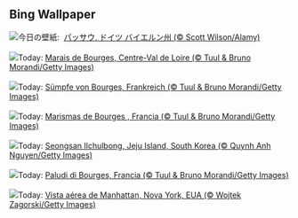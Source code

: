 ## Bing Wallpaper
![](https://www.bing.com/th?id=OHR.PassauSunsetJune_JA-JP0027528373_UHD.jpg&w=1000)今日の壁紙: &nbsp;[パッサウ, ドイツ バイエルン州 (© Scott Wilson/Alamy)](https://www.bing.com/th?id=OHR.PassauSunsetJune_JA-JP0027528373_UHD.jpg)
<br><br/>
![](https://www.bing.com/th?id=OHR.BourgesMarsh_FR-FR0172809073_UHD.jpg&w=1000)Today: [Marais de Bourges, Centre-Val de Loire (© Tuul & Bruno Morandi/Getty Images)](https://www.bing.com/th?id=OHR.BourgesMarsh_FR-FR0172809073_UHD.jpg)
<br><br/>
![](https://www.bing.com/th?id=OHR.BourgesMarsh_DE-DE3538379611_UHD.jpg&w=1000)Today: [Sümpfe von Bourges, Frankreich (© Tuul & Bruno Morandi/Getty Images)](https://www.bing.com/th?id=OHR.BourgesMarsh_DE-DE3538379611_UHD.jpg)
<br><br/>
![](https://www.bing.com/th?id=OHR.BourgesMarsh_ES-ES3211578621_UHD.jpg&w=1000)Today: [Marismas de Bourges , Francia (© Tuul & Bruno Morandi/Getty Images)](https://www.bing.com/th?id=OHR.BourgesMarsh_ES-ES3211578621_UHD.jpg)
<br><br/>
![](https://www.bing.com/th?id=OHR.JejuIsland_EN-GB2230052503_UHD.jpg&w=1000)Today: [Seongsan Ilchulbong, Jeju Island, South Korea (© Quynh Anh Nguyen/Getty Images)](https://www.bing.com/th?id=OHR.JejuIsland_EN-GB2230052503_UHD.jpg)
<br><br/>
![](https://www.bing.com/th?id=OHR.BourgesMarsh_IT-IT3651136733_UHD.jpg&w=1000)Today: [Paludi di Bourges, Francia  (© Tuul & Bruno Morandi/Getty Images)](https://www.bing.com/th?id=OHR.BourgesMarsh_IT-IT3651136733_UHD.jpg)
<br><br/>
![](https://www.bing.com/th?id=OHR.ManhattanAerial_PT-BR8149904534_UHD.jpg&w=1000)Today: [Vista aérea de Manhattan, Nova York, EUA (© Wojtek Zagorski/Getty Images)](https://www.bing.com/th?id=OHR.ManhattanAerial_PT-BR8149904534_UHD.jpg)
<br><br/>
